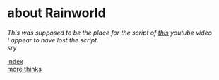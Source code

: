 # about Rainworld

*This was supposed to be the place for the script of [this](https://www.youtube.com/watch?v=cw6cCOrkaSQ) youtube video*<br>
*I appear to have lost the script.*<br>
*sry*<br>

[index](index)<br>
[more thinks](thinking)
